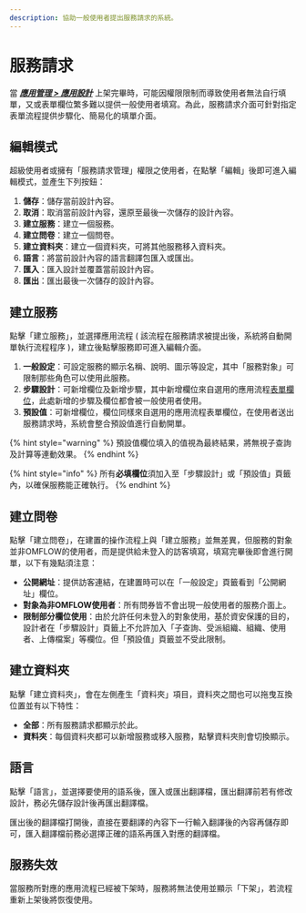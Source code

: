 ```yaml
---
description: 協助一般使用者提出服務請求的系統。
---
```


# 服務請求

當 [_**應用管理 > 應用設計**_](6.md#ying-yong-she-ji) 上架完畢時，可能因權限限制而導致使用者無法自行填單，又或表單欄位繁多難以提供一般使用者填寫。為此，服務請求介面可針對指定表單流程提供步驟化、簡易化的填單介面。

## 編輯模式

超級使用者或擁有「服務請求管理」權限之使用者，在點擊「編輯」後即可進入編輯模式，並產生下列按鈕：

1. **儲存**：儲存當前設計內容。
2. **取消**：取消當前設計內容，還原至最後一次儲存的設計內容。
3. **建立服務**：建立一個服務。
4. **建立問卷**：建立一個問卷。
5. **建立資料夾**：建立一個資料夾，可將其他服務移入資料夾。
6. **語言**：將當前設計內容的語言翻譯包匯入或匯出。
7. **匯入**：匯入設計並覆蓋當前設計內容。
8. **匯出**：匯出最後一次儲存的設計內容。

## 建立服務

點擊「建立服務」，並選擇應用流程 ( 該流程在服務請求被提出後，系統將自動開單執行流程程序 )，建立後點擊服務即可進入編輯介面。

1. **一般設定**：可設定服務的顯示名稱、說明、圖示等設定，其中「服務對象」可限制那些角色可以使用此服務。
2. **步驟設計**：可新增欄位及新增步驟，其中新增欄位來自選用的應用流程[表單欄位](6.md#xin-jian-bian-ji-liu-cheng-ye-mian-biao-chan-she-ji)，此處新增的步驟及欄位都會被一般使用者使用。
3. **預設值**：可新增欄位，欄位同樣來自選用的應用流程表單欄位，在使用者送出服務請求時，系統會整合預設值進行自動開單。

{% hint style="warning" %}
預設值欄位填入的值視為最終結果，將無視子查詢及計算等連動效果。
{% endhint %}

{% hint style="info" %}
所有**必填欄位**須加入至「步驟設計」或「預設值」頁籤內，以確保服務能正確執行。
{% endhint %}

## 建立問卷

點擊「建立問卷」，在建置的操作流程上與「建立服務」並無差異，但服務的對象並非OMFLOW的使用者，而是提供給未登入的訪客填寫，填寫完畢後即會進行開單，以下有幾點須注意：

* **公開網址**：提供訪客連結，在建置時可以在「一般設定」頁籤看到「公開網址」欄位。
* **對象為非OMFLOW使用者**：所有問券皆不會出現一般使用者的服務介面上。
* **限制部分欄位使用**：由於允許任何未登入的對象使用，基於資安保護的目的，設計者在「步驟設計」頁籤上不允許加入「子查詢、受派組織、組織、使用者、上傳檔案」等欄位。但「預設值」頁籤並不受此限制。

## 建立資料夾

點擊「建立資料夾」，會在左側產生「資料夾」項目，資料夾之間也可以拖曳互換位置並有以下特性：

* **全部**：所有服務請求都顯示於此。
* **資料夾**：每個資料夾都可以新增服務或移入服務，點擊資料夾則會切換顯示。

## 語言

點擊「語言」，並選擇要使用的語系後，匯入或匯出翻譯檔，匯出翻譯前若有修改設計，務必先儲存設計後再匯出翻譯檔。

匯出後的翻譯檔打開後，直接在要翻譯的內容下一行輸入翻譯後的內容再儲存即可，匯入翻譯檔前務必選擇正確的語系再匯入對應的翻譯檔。

## 服務失效

當服務所對應的應用流程已經被下架時，服務將無法使用並顯示「下架」，若流程重新上架後將恢復使用。
